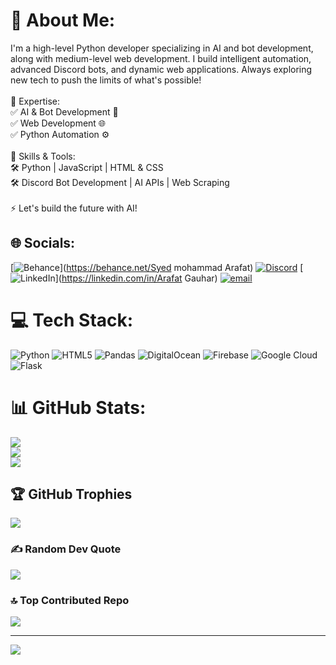 # 💫 About Me:
I'm a high-level Python developer specializing in AI and bot development, along with medium-level web development. I build intelligent automation, advanced Discord bots, and dynamic web applications. Always exploring new tech to push the limits of what's possible!<br><br>🔹 Expertise:<br>✅ AI & Bot Development 🤖<br>✅ Web Development 🌐<br>✅ Python Automation ⚙️<br><br>🔹 Skills & Tools:<br>🛠️ Python | JavaScript | HTML & CSS<br>🛠️ Discord Bot Development | AI APIs | Web Scraping<br><br>⚡ Let's build the future with AI!


## 🌐 Socials:
[![Behance](https://img.shields.io/badge/Behance-1769ff?logo=behance&logoColor=white)](https://behance.net/Syed mohammad Arafat) [![Discord](https://img.shields.io/badge/Discord-%237289DA.svg?logo=discord&logoColor=white)](https://discord.gg/https://discord.gg/j2Z8AsVZjf) [![LinkedIn](https://img.shields.io/badge/LinkedIn-%230077B5.svg?logo=linkedin&logoColor=white)](https://linkedin.com/in/Arafat Gauhar) [![email](https://img.shields.io/badge/Email-D14836?logo=gmail&logoColor=white)](mailto:developer.arafat786@gmail.com) 

# 💻 Tech Stack:
![Python](https://img.shields.io/badge/python-3670A0?style=flat&logo=python&logoColor=ffdd54) ![HTML5](https://img.shields.io/badge/html5-%23E34F26.svg?style=flat&logo=html5&logoColor=white) ![Pandas](https://img.shields.io/badge/pandas-%23150458.svg?style=flat&logo=pandas&logoColor=white) ![DigitalOcean](https://img.shields.io/badge/DigitalOcean-%230167ff.svg?style=flat&logo=digitalOcean&logoColor=white) ![Firebase](https://img.shields.io/badge/firebase-%23039BE5.svg?style=flat&logo=firebase) ![Google Cloud](https://img.shields.io/badge/GoogleCloud-%234285F4.svg?style=flat&logo=google-cloud&logoColor=white) ![Flask](https://img.shields.io/badge/flask-%23000.svg?style=flat&logo=flask&logoColor=white)
# 📊 GitHub Stats:
![](https://github-readme-stats.vercel.app/api?username=arafat7435&theme=merko&hide_border=true&include_all_commits=false&count_private=false)<br/>
![](https://nirzak-streak-stats.vercel.app/?user=arafat7435&theme=merko&hide_border=true)<br/>
![](https://github-readme-stats.vercel.app/api/top-langs/?username=arafat7435&theme=merko&hide_border=true&include_all_commits=false&count_private=false&layout=compact)

## 🏆 GitHub Trophies
![](https://github-profile-trophy.vercel.app/?username=arafat7435&theme=radical&no-frame=true&no-bg=false&margin-w=4)

### ✍️ Random Dev Quote
![](https://quotes-github-readme.vercel.app/api?type=horizontal&theme=radical)

### 🔝 Top Contributed Repo
![](https://github-contributor-stats.vercel.app/api?username=arafat7435&limit=5&theme=dark&combine_all_yearly_contributions=true)

---
[![](https://visitcount.itsvg.in/api?id=arafat7435&icon=0&color=8)](https://visitcount.itsvg.in)

<!-- Proudly created with GPRM ( https://gprm.itsvg.in ) -->
